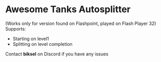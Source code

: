 # Awesome Tanks Autosplitter
(Works only for version found on Flashpoint, played on Flash Player 32)
Supports: 
- Starting on level1
- Splitting on level completion

Contact **biksel** on Discord if you have any issues
